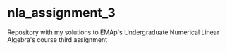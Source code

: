 # nla_assignment_3
Repository with my solutions to EMAp's Undergraduate Numerical Linear Algebra's course third assignment
